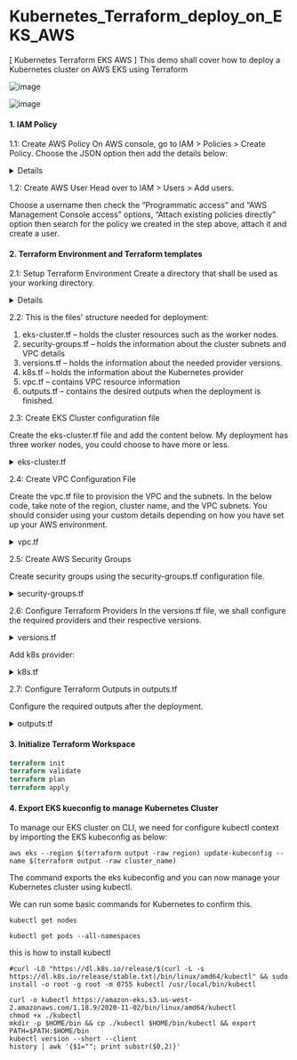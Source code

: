 # Kubernetes_Terraform_deploy_on_EKS_AWS

[ Kubernetes Terraform EKS AWS ] This demo shall cover how to deploy a Kubernetes cluster on AWS EKS using Terraform

![image](https://user-images.githubusercontent.com/104728608/221662986-59b30a81-aac5-4f95-b797-ec8ccc09e88a.png)

![image](https://user-images.githubusercontent.com/104728608/221663231-0dff9cac-cc28-459d-b700-cb5847b1d714.png)


#### 1. IAM Policy
1.1: Create AWS Policy
On AWS console, go to IAM > Policies > Create Policy. Choose the JSON option then add the details below:

<details markdown=1><summary markdown="span">Details</summary>

``` json
{
    "Version": "2012-10-17",
    "Statement": [
        {
            "Sid": "VisualEditor0",
            "Effect": "Allow",
            "Action": [
                "autoscaling:AttachInstances",
                "autoscaling:CreateAutoScalingGroup",
                "autoscaling:CreateLaunchConfiguration",
                "autoscaling:CreateOrUpdateTags",
                "autoscaling:DeleteAutoScalingGroup",
                "autoscaling:DeleteLaunchConfiguration",
                "autoscaling:DeleteTags",
                "autoscaling:Describe*",
                "autoscaling:DetachInstances",
                "autoscaling:SetDesiredCapacity",
                "autoscaling:UpdateAutoScalingGroup",
                "autoscaling:SuspendProcesses",
                "ec2:AllocateAddress",
                "ec2:AssignPrivateIpAddresses",
                "ec2:Associate*",
                "ec2:AttachInternetGateway",
                "ec2:AttachNetworkInterface",
                "ec2:AuthorizeSecurityGroupEgress",
                "ec2:AuthorizeSecurityGroupIngress",
                "ec2:CreateDefaultSubnet",
                "ec2:CreateDhcpOptions",
                "ec2:CreateEgressOnlyInternetGateway",
                "ec2:CreateInternetGateway",
                "ec2:CreateNatGateway",
                "ec2:CreateNetworkInterface",
                "ec2:CreateRoute",
                "ec2:CreateRouteTable",
                "ec2:CreateSecurityGroup",
                "ec2:CreateSubnet",
                "ec2:CreateTags",
                "ec2:CreateVolume",
                "ec2:CreateVpc",
                "ec2:CreateVpcEndpoint",
                "ec2:DeleteDhcpOptions",
                "ec2:DeleteEgressOnlyInternetGateway",
                "ec2:DeleteInternetGateway",
                "ec2:DeleteNatGateway",
                "ec2:DeleteNetworkInterface",
                "ec2:DeleteRoute",
                "ec2:DeleteRouteTable",
                "ec2:DeleteSecurityGroup",
                "ec2:DeleteSubnet",
                "ec2:DeleteTags",
                "ec2:DeleteVolume",
                "ec2:DeleteVpc",
                "ec2:DeleteVpnGateway",
                "ec2:Describe*",
                "ec2:DetachInternetGateway",
                "ec2:DetachNetworkInterface",
                "ec2:DetachVolume",
                "ec2:Disassociate*",
                "ec2:ModifySubnetAttribute",
                "ec2:ModifyVpcAttribute",
                "ec2:ModifyVpcEndpoint",
                "ec2:ReleaseAddress",
                "ec2:RevokeSecurityGroupEgress",
                "ec2:RevokeSecurityGroupIngress",
                "ec2:UpdateSecurityGroupRuleDescriptionsEgress",
                "ec2:UpdateSecurityGroupRuleDescriptionsIngress",
                "ec2:CreateLaunchTemplate",
                "ec2:CreateLaunchTemplateVersion",
                "ec2:DeleteLaunchTemplate",
                "ec2:DeleteLaunchTemplateVersions",
                "ec2:DescribeLaunchTemplates",
                "ec2:DescribeLaunchTemplateVersions",
                "ec2:GetLaunchTemplateData",
                "ec2:ModifyLaunchTemplate",
                "ec2:RunInstances",
                "eks:CreateCluster",
                "eks:DeleteCluster",
                "eks:DescribeCluster",
                "eks:ListClusters",
                "eks:UpdateClusterConfig",
                "eks:UpdateClusterVersion",
                "eks:DescribeUpdate",
                "eks:TagResource",
                "eks:UntagResource",
                "eks:ListTagsForResource",
                "eks:CreateFargateProfile",
                "eks:DeleteFargateProfile",
                "eks:DescribeFargateProfile",
                "eks:ListFargateProfiles",
                "eks:CreateNodegroup",
                "eks:DeleteNodegroup",
                "eks:DescribeNodegroup",
                "eks:ListNodegroups",
                "eks:UpdateNodegroupConfig",
                "eks:UpdateNodegroupVersion",
                "iam:AddRoleToInstanceProfile",
                "iam:AttachRolePolicy",
                "iam:CreateInstanceProfile",
                "iam:CreateOpenIDConnectProvider",
                "iam:CreateServiceLinkedRole",
                "iam:CreatePolicy",
                "iam:CreatePolicyVersion",
                "iam:CreateRole",
                "iam:DeleteInstanceProfile",
                "iam:DeleteOpenIDConnectProvider",
                "iam:DeletePolicy",
                "iam:DeletePolicyVersion",
                "iam:DeleteRole",
                "iam:DeleteRolePolicy",
                "iam:DeleteServiceLinkedRole",
                "iam:DetachRolePolicy",
                "iam:GetInstanceProfile",
                "iam:GetOpenIDConnectProvider",
                "iam:GetPolicy",
                "iam:GetPolicyVersion",
                "iam:GetRole",
                "iam:GetRolePolicy",
                "iam:List*",
                "iam:PassRole",
                "iam:PutRolePolicy",
                "iam:RemoveRoleFromInstanceProfile",
                "iam:TagOpenIDConnectProvider",
                "iam:TagRole",
                "iam:UntagRole",
                "iam:UpdateAssumeRolePolicy",
                "logs:CreateLogGroup",
                "logs:DescribeLogGroups",
                "logs:DeleteLogGroup",
                "logs:ListTagsLogGroup",
                "logs:PutRetentionPolicy",
                "kms:CreateAlias",
                "kms:CreateGrant",
                "kms:CreateKey",
                "kms:DeleteAlias",
                "kms:DescribeKey",
                "kms:GetKeyPolicy",
                "kms:GetKeyRotationStatus",
                "kms:ListAliases",
                "kms:ListResourceTags",
                "kms:ScheduleKeyDeletion"
                "iam:TagPolicy",
                "iam:TagInstanceProfile"
            ],
            "Resource": "*"
        }
    ]
}
```
</details>

1.2: Create AWS User
Head over to IAM > Users > Add users.

Choose a username then check the “Programmatic access” and “AWS Management Console access” options, “Attach existing policies directly” option then search for the policy we created in the step above, attach it and create a user.

#### 2. Terraform Environment and Terraform templates
2.1: Setup Terraform Environment
Create a directory that shall be used as your working directory.

<details markdown=1><summary markdown="span">Details</summary>

```
mkdir -p ./terraform-deployments && cd ./terraform-deployments
```
</details>

2.2: This is the files' structure needed for deployment:

1. eks-cluster.tf – holds the cluster resources such as the worker nodes.
2. security-groups.tf – holds the information about the cluster subnets and VPC details
3. versions.tf – holds the information about the needed provider versions.
4. k8s.tf – holds the information about the Kubernetes provider
5. vpc.tf – contains VPC resource information
6. outputs.tf – contains the desired outputs when the deployment is finished.​

2.3: Create EKS Cluster configuration file

Create the eks-cluster.tf file and add the content below. My deployment has three worker nodes, you could choose to have more or less.

<details markdown=1><summary markdown="span">eks-cluster.tf</summary>

``` tf
module "eks" {
  source          = "terraform-aws-modules/eks/aws"
  cluster_name    = local.cluster_name
  cluster_version = "1.25"
  subnets         = module.vpc.private_subnets

  tags = {
    Environment = "development"
    GithubRepo  = "terraform-aws-eks"
    GithubOrg   = "terraform-aws-modules"
  }


  vpc_id = module.vpc.vpc_id

  workers_group_defaults = {
    root_volume_type = "gp2"
  }

  cluster_endpoint_private_access = "true"
  cluster_endpoint_public_access  = "true"

  write_kubeconfig      = true
  manage_aws_auth       = true

  worker_groups = [
    {
      name                          = "worker-group-1"
      instance_type                 = "t2.micro"
      additional_userdata           = "echo foo bar"
      asg_desired_capacity          = 1
      additional_security_group_ids = [aws_security_group.worker_group_mgmt_one.id]
    },
    {
      name                          = "worker-group-2"
      instance_type                 = "t2.micro"
      additional_userdata           = "echo foo bar"
      additional_security_group_ids = [aws_security_group.worker_group_mgmt_two.id]
      asg_desired_capacity          = 1
    },
  ]
}

data "aws_eks_cluster" "cluster" {
  name = module.eks.cluster_id
}

data "aws_eks_cluster_auth" "cluster" {
  name = module.eks.cluster_id

```
</details>

2.4: Create VPC Configuration File

Create the vpc.tf file to provision the VPC and the subnets. In the below code, take note of the region, cluster name, and the VPC subnets. You should consider using your custom details depending on how you have set up your AWS environment.

<details markdown=1><summary markdown="span">vpc.tf</summary>

``` tf
variable "region" {
  default     = "us-east-1"
  description = "AWS region"
}

provider "aws" {
  region = "us-east-1"
}

data "aws_availability_zones" "available" {}

locals {
  cluster_name = "my-eks-cluster"
}


module "vpc" {
  source  = "terraform-aws-modules/vpc/aws"
  version = "2.66.0"

  name                 = "my-eks-cluster-vpc"
  cidr                 = "10.0.0.0/16"
  azs                  = data.aws_availability_zones.available.names
  private_subnets      = ["10.0.11.0/24", "10.0.22.0/24", "10.0.33.0/24"]
  public_subnets       = ["10.0.44.0/24", "10.0.55.0/24", "10.0.66.0/24"]
  enable_nat_gateway   = true
  single_nat_gateway   = true
  enable_dns_hostnames = true

  tags = {
    "kubernetes.io/cluster/${local.cluster_name}" = "shared"
  }

  public_subnet_tags = {
    "kubernetes.io/cluster/${local.cluster_name}" = "shared"
    "kubernetes.io/role/elb"                      = "1"
  }

  private_subnet_tags = {
    "kubernetes.io/cluster/${local.cluster_name}" = "shared"
    "kubernetes.io/role/internal-elb"             = "1"
  }
}
```
</details>

2.5: Create AWS Security Groups

Create security groups using the security-groups.tf configuration file.

<details markdown=1><summary markdown="span">security-groups.tf</summary>

``` tf 
resource "aws_security_group" "worker_group_mgmt_one" {
  name_prefix = "worker_group_mgmt_one"
  vpc_id      = module.vpc.vpc_id

  ingress {
    from_port = 22
    to_port   = 22
    protocol  = "tcp"

    cidr_blocks = [
      "10.0.0.0/8",
    ]
  }
}

resource "aws_security_group" "worker_group_mgmt_two" {
  name_prefix = "worker_group_mgmt_two"
  vpc_id      = module.vpc.vpc_id

  ingress {
    from_port = 22
    to_port   = 22
    protocol  = "tcp"

    cidr_blocks = [
      "192.168.0.0/16",
    ]
  }
}

resource "aws_security_group" "all_worker_mgmt" {
  name_prefix = "all_worker_management"
  vpc_id      = module.vpc.vpc_id

  ingress {
    from_port = 22
    to_port   = 22
    protocol  = "tcp"

    cidr_blocks = [
      "10.0.0.0/8",
      "172.16.0.0/12",
      "192.168.0.0/16",
    ]
  }
}
```
</details>

2.6: Configure Terraform Providers
In the versions.tf file, we shall configure the required providers and their respective versions.

<details markdown=1><summary markdown="span">versions.tf</summary>

``` tf 

terraform {
  required_providers {
    aws = {
      source  = "hashicorp/aws"
      version = ">= 3.20.0"
    }

    random = {
      source  = "hashicorp/random"
      version = "3.0.0"
    }

    local = {
      source  = "hashicorp/local"
      version = "2.0.0"
    }

    null = {
      source  = "hashicorp/null"
      version = "3.0.0"
    }

    template = {
      source  = "hashicorp/template"
      version = "2.2.0"
    }

    kubernetes = {
      source  = "hashicorp/kubernetes"
      version = ">= 2.0.1"
    }
  }

  required_version = "> 0.14"
}
```
</details>

Add k8s provider:

<details markdown=1><summary markdown="span">k8s.tf</summary>

``` tf

provider "kubernetes" {
  host                   = data.aws_eks_cluster.cluster.endpoint
  token                  = data.aws_eks_cluster_auth.cluster.token
  cluster_ca_certificate = base64decode(data.aws_eks_cluster.cluster.certificate_authority.0.data)
}
```
</details>

2.7: Configure Terraform Outputs in outputs.tf

Configure the required outputs after the deployment.

<details markdown=1><summary markdown="span">outputs.tf</summary>

``` tf

output "cluster_id" {
  description = "EKS cluster ID."
  value       = module.eks.cluster_id
}

output "cluster_endpoint" {
  description = "Endpoint for EKS control plane."
  value       = module.eks.cluster_endpoint
}

output "cluster_security_group_id" {
  description = "Security group ids attached to the cluster control plane."
  value       = module.eks.cluster_security_group_id
}

output "kubectl_config" {
  description = "kubectl config as generated by the module."
  value       = module.eks.kubeconfig
}

output "config_map_aws_auth" {
  description = "A kubernetes configuration to authenticate to this EKS cluster."
  value       = module.eks.config_map_aws_auth
}

output "region" {
  description = "AWS region"
  value       = var.region
}

output "cluster_name" {
  description = "Kubernetes Cluster Name"
  value       = local.cluster_name
}
```
</details>

#### 3. Initialize Terraform Workspace

``` tf
terraform init
terraform validate
terraform plan
terraform apply
```

#### 4. Export EKS kueconfig to manage Kubernetes Cluster

To manage our EKS cluster on CLI, we need for configure kubectl context by importing the EKS kubeconfig as below:

```
aws eks --region $(terraform output -raw region) update-kubeconfig --name $(terraform output -raw cluster_name)
```

The command exports the eks kubeconfig and you can now manage your Kubernetes cluster using kubectl.

We can run some basic commands for Kubernetes to confirm this.

```
kubectl get nodes

kubectl get pods --all-namespaces
```


this is how to install kubectl 
```
#curl -LO "https://dl.k8s.io/release/$(curl -L -s https://dl.k8s.io/release/stable.txt)/bin/linux/amd64/kubectl" && sudo install -o root -g root -m 0755 kubectl /usr/local/bin/kubectl

curl -o kubectl https://amazon-eks.s3.us-west-2.amazonaws.com/1.18.9/2020-11-02/bin/linux/amd64/kubectl
chmod +x ./kubectl
mkdir -p $HOME/bin && cp ./kubectl $HOME/bin/kubectl && export PATH=$PATH:$HOME/bin
kubectl version --short --client
history | awk '{$1=""; print substr($0,2)}'
```
